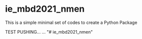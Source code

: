 # ie_mbd2021_nmen
This is a simple minimal set of codes to create a Python Package

TEST PUSHING...
...
"# ie_mbd2021_nmen" 
